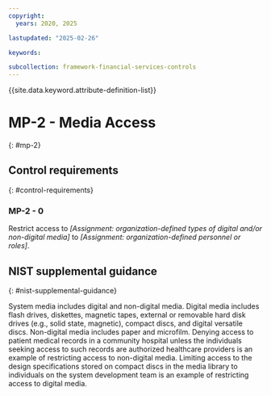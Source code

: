 ```yaml
---
copyright:
  years: 2020, 2025

lastupdated: "2025-02-26"

keywords:

subcollection: framework-financial-services-controls
---
```


{{site.data.keyword.attribute-definition-list}}

# MP-2 - Media Access
{: #mp-2}

## Control requirements
{: #control-requirements}



### MP-2 - 0


Restrict access to _[Assignment: organization-defined types of digital and/or non-digital media]_ to _[Assignment: organization-defined personnel or roles]_.












## NIST supplemental guidance
{: #nist-supplemental-guidance}

System media includes digital and non-digital media. Digital media includes flash drives, diskettes, magnetic tapes, external or removable hard disk drives (e.g., solid state, magnetic), compact discs, and digital versatile discs. Non-digital media includes paper and microfilm. Denying access to patient medical records in a community hospital unless the individuals seeking access to such records are authorized healthcare providers is an example of restricting access to non-digital media. Limiting access to the design specifications stored on compact discs in the media library to individuals on the system development team is an example of restricting access to digital media.
